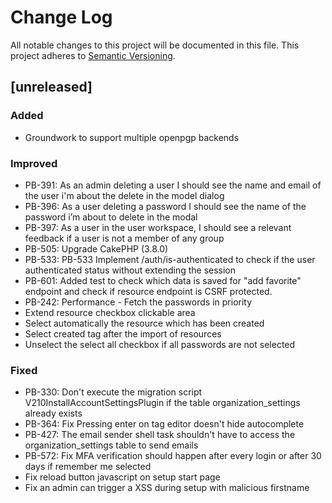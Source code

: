 # Change Log
All notable changes to this project will be documented in this file.
This project adheres to [Semantic Versioning](http://semver.org/).

## [unreleased]
### Added
- Groundwork to support multiple openpgp backends

### Improved
- PB-391: As an admin deleting a user I should see the name and email of the user i'm about the delete in the model dialog
- PB-396: As a user deleting a password I should see the name of the password i’m about to delete in the modal
- PB-397: As a user in the user workspace, I should see a relevant feedback if a user is not a member of any group
- PB-505: Upgrade CakePHP (3.8.0)
- PB-533: PB-533 Implement /auth/is-authenticated to check if the user authenticated status without extending the session
- PB-601: Added test to check which data is saved for "add favorite" endpoint and check if resource endpoint is CSRF protected.
- PB-242: Performance - Fetch the passwords in priority
- Extend resource checkbox clickable area
- Select automatically the resource which has been created
- Select created tag after the import of resources
- Unselect the select all checkbox if all passwords are not selected

### Fixed
- PB-330: Don't execute the migration script V210InstallAccountSettingsPlugin if the table organization_settings already exists
- PB-364: Fix Pressing enter on tag editor doesn't hide autocomplete
- PB-427: The email sender shell task shouldn't have to access the organization_settings table to send emails
- PB-572: Fix MFA verification should happen after every login or after 30 days if remember me selected
- Fix reload button javascript on setup start page
- Fix an admin can trigger a XSS during setup with malicious firstname
